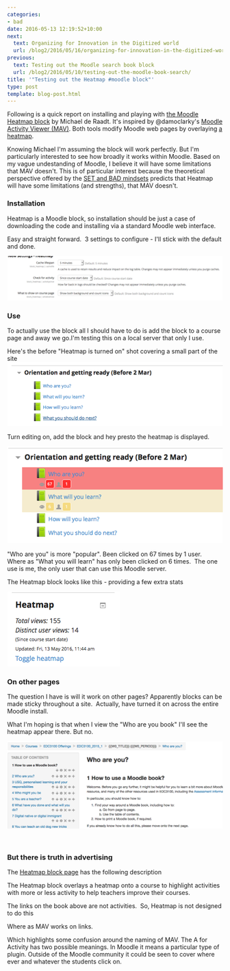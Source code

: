 ```yaml
---
categories:
- bad
date: 2016-05-13 12:19:52+10:00
next:
  text: Organizing for Innovation in the Digitized world
  url: /blog2/2016/05/16/organizing-for-innovation-in-the-digitized-world/
previous:
  text: Testing out the Moodle search book block
  url: /blog2/2016/05/10/testing-out-the-moodle-book-search/
title: '"Testing out the Heatmap #moodle block"'
type: post
template: blog-post.html
---
```

Following is a quick report on installing and playing with [the Moodle Heatmap block](https://moodle.org/plugins/block_heatmap) by Michael de Raadt. It's inspired by @damoclarky's [Moodle Activity Viewer (MAV)](https://github.com/damoclark/mav). Both tools modify Moodle web pages by overlaying [a heatmap](https://en.wikipedia.org/wiki/Heat_map).

Knowing Michael I'm assuming the block will work perfectly. But I'm particularly interested to see how broadly it works within Moodle. Based on my vague undestanding of Moodle, I believe it will have some limitations that MAV doesn't. This is of particular interest because the theoretical perspective offered by the [SET and BAD mindsets](/blog2/2014/09/21/breaking-bad-to-bridge-the-realityrhetoric-chasm/#badset) predicts that Heatmap will have some limitations (and strengths), that MAV doesn't.

### Installation

Heatmap is a Moodle block, so installation should be just a case of downloading the code and installing via a standard Moodle web interface.

Easy and straight forward.  3 settings to configure - I'll stick with the default and done.

![Screen Shot 2016-05-13 at 11.35.56 am.png](images/screen-shot-2016-05-13-at-11-35-56-am.png)

### Use

To actually use the block all I should have to do is add the block to a course page and away we go.I'm testing this on a local server that only I use.

Here's the before "Heatmap is turned on" shot covering a small part of the site![Screen Shot 2016-05-13 at 11.39.38 am.png](images/screen-shot-2016-05-13-at-11-39-38-am.png)

Turn editing on, add the block and hey presto the heatmap is displayed.

![Screen Shot 2016-05-13 at 11.40.52 am.png](images/screen-shot-2016-05-13-at-11-40-52-am.png)

"Who are you" is more "popular". Been clicked on 67 times by 1 user.  Where as "What you will learn" has only been clicked on 6 times.  The one use is me, the only user that can use this Moodle server.

The Heatmap block looks like this - providing a few extra stats

![Screen Shot 2016-05-13 at 11.44.36 am.png](images/screen-shot-2016-05-13-at-11-44-36-am.png)

### On other pages

The question I have is will it work on other pages? Apparently blocks can be made sticky throughout a site.  Actually, have turned it on across the entire Moodle install.

What I'm hoping is that when I view the "Who are you book" I'll see the heatmap appear there. But no.

![Screen Shot 2016-05-13 at 12.14.28 pm.png](images/screen-shot-2016-05-13-at-12-14-28-pm.png)

 

### But there is truth in advertising

The [Heatmap block page](https://moodle.org/plugins/block_heatmap) has the following description

The Heatmap block overlays a heatmap onto a course to highlight activities with more or less activity to help teachers improve their courses.

The links on the book above are not activities.  So, Heatmap is not designed to do this

Where as MAV works on links.

Which highlights some confusion around the naming of MAV. The A for Activity has two possible meanings. In Moodle it means a particular type of plugin. Outside of the Moodle community it could be seen to cover where ever and whatever the students click on.